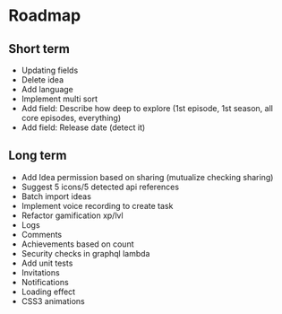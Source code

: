 Roadmap
=======

Short term
----------

- Updating fields
- Delete idea
- Add language
- Implement multi sort
- Add field: Describe how deep to explore (1st episode, 1st season, all core episodes, everything)
- Add field: Release date (detect it)

Long term
---------

- Add Idea permission based on sharing (mutualize checking sharing)
- Suggest 5 icons/5 detected api references
- Batch import ideas
- Implement voice recording to create task
- Refactor gamification xp/lvl
- Logs
- Comments
- Achievements based on count
- Security checks in graphql lambda
- Add unit tests
- Invitations
- Notifications
- Loading effect
- CSS3 animations
